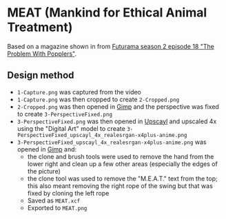 # MEAT (Mankind for Ethical Animal Treatment)

Based on a magazine shown in from [Futurama season 2 episode 18 "The Problem With Popplers"](https://en.wikipedia.org/wiki/The_Problem_with_Popplers).

## Design method

* `1-Capture.png` was captured from the video
* `1-Capture.png` was then cropped to create `2-Cropped.png`
* `2-Cropped.png` was then opened in [Gimp](https://www.gimp.org/) and the perspective was fixed to create `3-PerspectiveFixed.png`
* `3-PerspectiveFixed.png` was then opened in [Upscayl](https://www.upscayl.org/) and upscaled 4x using the "Digital Art" model to create `3-PerspectiveFixed_upscayl_4x_realesrgan-x4plus-anime.png`
* `3-PerspectiveFixed_upscayl_4x_realesrgan-x4plus-anime.png` was opened in [Gimp](https://www.gimp.org/) and:
    * the clone and brush tools were used to remove the hand from the lower right and clean up a few other areas (especially the edges of the picture)
    * the clone tool was used to remove the "M.E.A.T." text from the top; this also meant removing the right rope of the swing but that was fixed by cloning the left rope
    * Saved as `MEAT.xcf`
    * Exported to `MEAT.png`
